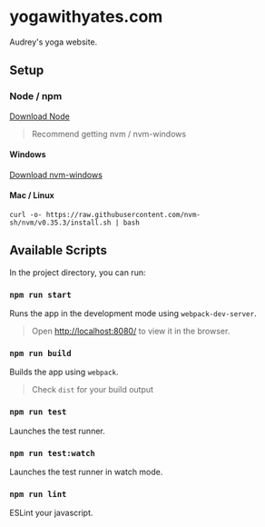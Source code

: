 # yogawithyates.com

Audrey's yoga website.

## Setup

### Node / npm

[Download Node](https://nodejs.org/en/download/)

> Recommend getting nvm / nvm-windows

#### Windows

[Download nvm-windows](https://github.com/coreybutler/nvm-windows/releases/download/1.1.7/nvm-setup.zip)

#### Mac / Linux

`curl -o- https://raw.githubusercontent.com/nvm-sh/nvm/v0.35.3/install.sh | bash`

## Available Scripts

In the project directory, you can run:

### `npm run start`

Runs the app in the development mode using `webpack-dev-server`.

> Open <http://localhost:8080/> to view it in the browser.

### `npm run build`

Builds the app using `webpack`.

> Check `dist` for your build output

### `npm run test`

Launches the test runner.

### `npm run test:watch`

Launches the test runner in watch mode.

### `npm run lint`

ESLint your javascript.
